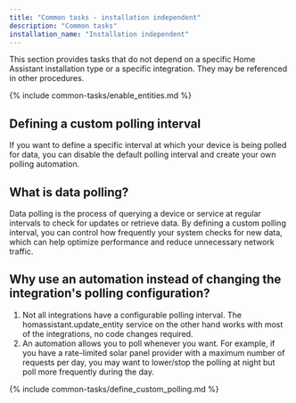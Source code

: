 ```yaml
---
title: "Common tasks - installation independent"
description: "Common tasks"
installation_name: "Installation independent"
---
```

This section provides tasks that do not depend on a specific Home Assistant installation type or a specific integration. They may be referenced in other procedures.

{% include common-tasks/enable_entities.md %}

## Defining a custom polling interval

If you want to define a specific interval at which your device is being polled for data, you can disable the default polling interval and create your own polling automation.

## What is data polling?

Data polling is the process of querying a device or service at regular intervals to check for updates or retrieve data. By defining a custom polling interval, you can control how frequently your system checks for new data, which can help optimize performance and reduce unnecessary network traffic.

## Why use an automation instead of changing the integration's polling configuration?

1. Not all integrations have a configurable polling interval. The homassistant.update_entity service on the other hand works with most of the integrations, no code changes required.
2. An automation allows you to poll whenever you want. For example, if you have a rate-limited solar panel provider with a maximum number of requests per day, you may want to lower/stop the polling at night but poll more frequently during the day.

{% include common-tasks/define_custom_polling.md %}